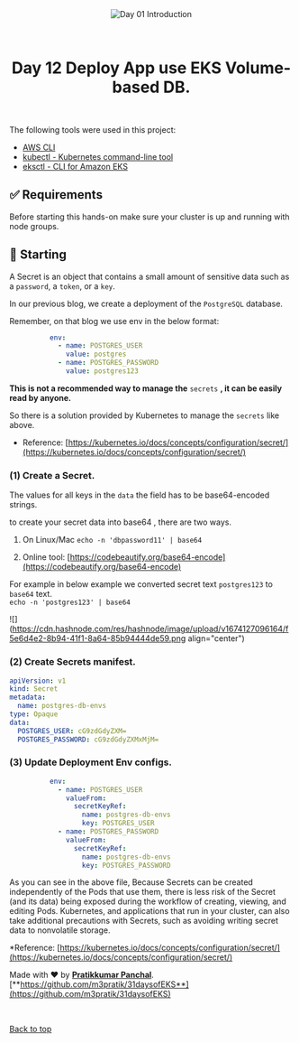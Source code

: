 <div align="center" id="top"> 
  <img src="./.github/app.gif" alt="Day 01 Introduction" />

  &#xa0;

</div>

<h1 align="center">Day 12 Deploy App use EKS Volume-based DB.</h1>


<br>

The following tools were used in this project:

- [AWS CLI](https://aws.amazon.com/cli/)
- [kubectl - Kubernetes command-line tool](https://kubernetes.io/docs/tasks/tools/)
- [eksctl - CLI for Amazon EKS ](https://eksctl.io/)
## :white_check_mark: Requirements ##

Before starting this hands-on make sure your cluster is up and running with node groups.

## :checkered_flag: Starting ##

A Secret is an object that contains a small amount of sensitive data such as a `password`, a `token`, or a `key`.

In our previous blog, we create a deployment of the `PostgreSQL` database.

Remember, on that blog we use env in the below format:

```yaml
          env:
            - name: POSTGRES_USER
              value: postgres
            - name: POSTGRES_PASSWORD
              value: postgres123
```

**This is not a recommended way to manage the** `secrets` **, it can be easily read by anyone.**

So there is a solution provided by Kubernetes to manage the `secrets` like above.

* Reference: [https://kubernetes.io/docs/concepts/configuration/secret/](https://kubernetes.io/docs/concepts/configuration/secret/)
    

### (1) Create a Secret.

The values for all keys in the `data` the field has to be base64-encoded strings.

to create your secret data into base64 , there are two ways.

1. On Linux/Mac `echo -n 'dbpassword11' | base64`
    
2. Online tool: [https://codebeautify.org/base64-encode](https://codebeautify.org/base64-encode)
    

For example in below example we converted secret text `postgres123` to `base64` text.  
`echo -n 'postgres123' | base64`

![](https://cdn.hashnode.com/res/hashnode/image/upload/v1674127096164/f5e6d4e2-8b94-41f1-8a64-85b94444de59.png align="center")

### (2) Create Secrets manifest.

```yaml
apiVersion: v1
kind: Secret
metadata:
  name: postgres-db-envs
type: Opaque
data:
  POSTGRES_USER: cG9zdGdyZXM=
  POSTGRES_PASSWORD: cG9zdGdyZXMxMjM=
```

### (3) Update Deployment Env configs.

```yaml
          env:
            - name: POSTGRES_USER
              valueFrom:
                secretKeyRef:
                  name: postgres-db-envs
                  key: POSTGRES_USER
            - name: POSTGRES_PASSWORD
              valueFrom:
                secretKeyRef:
                  name: postgres-db-envs
                  key: POSTGRES_PASSWORD
```

As you can see in the above file, Because Secrets can be created independently of the Pods that use them, there is less risk of the Secret (and its data) being exposed during the workflow of creating, viewing, and editing Pods. Kubernetes, and applications that run in your cluster, can also take additional precautions with Secrets, such as avoiding writing secret data to nonvolatile storage.

\*Reference: [https://kubernetes.io/docs/concepts/configuration/secret/](https://kubernetes.io/docs/concepts/configuration/secret/)

Made with ❤️ by [**Pratikkumar Panchal**](https://www.linkedin.com/in/m3pratik/). [**https://github.com/m3pratik/31daysofEKS**](https://github.com/m3pratik/31daysofEKS)


&#xa0;

<a href="#top">Back to top</a>
